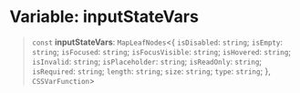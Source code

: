 # Variable: inputStateVars

> `const` **inputStateVars**: `MapLeafNodes`\<\{ `isDisabled`: `string`; `isEmpty`: `string`; `isFocused`: `string`; `isFocusVisible`: `string`; `isHovered`: `string`; `isInvalid`: `string`; `isPlaceholder`: `string`; `isReadOnly`: `string`; `isRequired`: `string`; `length`: `string`; `size`: `string`; `type`: `string`; \}, `CSSVarFunction`\>
